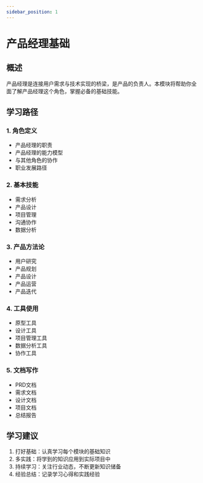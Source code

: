 ```yaml
---
sidebar_position: 1
---
```


# 产品经理基础

## 概述

产品经理是连接用户需求与技术实现的桥梁，是产品的负责人。本模块将帮助你全面了解产品经理这个角色，掌握必备的基础技能。

## 学习路径

### 1. 角色定义
- 产品经理的职责
- 产品经理的能力模型
- 与其他角色的协作
- 职业发展路径

### 2. 基本技能
- 需求分析
- 产品设计
- 项目管理
- 沟通协作
- 数据分析

### 3. 产品方法论
- 用户研究
- 产品规划
- 产品设计
- 产品运营
- 产品迭代

### 4. 工具使用
- 原型工具
- 设计工具
- 项目管理工具
- 数据分析工具
- 协作工具

### 5. 文档写作
- PRD文档
- 需求文档
- 设计文档
- 项目文档
- 总结报告

## 学习建议

1. 打好基础：认真学习每个模块的基础知识
2. 多实践：将学到的知识应用到实际项目中
3. 持续学习：关注行业动态，不断更新知识储备
4. 经验总结：记录学习心得和实践经验
